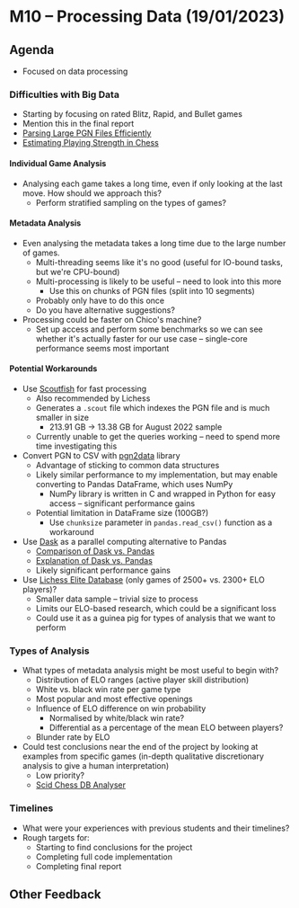 # M10 – Processing Data (19/01/2023)

## Agenda
- Focused on data processing

### Difficulties with Big Data
- Starting by focusing on rated Blitz, Rapid, and Bullet games
- Mention this in the final report
- [Parsing Large PGN Files Efficiently](https://www.reddit.com/r/learnpython/comments/gmogd0/how_do_i_parse_large_pgn_files_efficiently/)
- [Estimating Playing Strength in Chess](https://patzersreview.blogspot.com/2020/05/estimating-playing-strength.html)
#### Individual Game Analysis
- Analysing each game takes a long time, even if only looking at the last move. How should we approach this?
	- Perform stratified sampling on the types of games?
#### Metadata Analysis
- Even analysing the metadata takes a long time due to the large number of games.
	- Multi-threading seems like it's no good (useful for IO-bound tasks, but we're CPU-bound)
	- Multi-processing is likely to be useful – need to look into this more
		- Use this on chunks of PGN files (split into 10 segments)
	- Probably only have to do this once
	- Do you have alternative suggestions?
- Processing could be faster on Chico's machine?
	- Set up access and perform some benchmarks so we can see whether it's actually faster for our use case – single-core performance seems most important
#### Potential Workarounds
- Use [Scoutfish](https://github.com/mcostalba/scoutfish) for fast processing
	- Also recommended by Lichess
	- Generates a `.scout` file which indexes the PGN file and is much smaller in size
		- 213.91 GB -> 13.38 GB for August 2022 sample
	- Currently unable to get the queries working – need to spend more time investigating this
- Convert PGN to CSV with [pgn2data](https://github.com/zq99/pgn2data) library
	- Advantage of sticking to common data structures
	- Likely similar performance to my implementation, but may enable converting to Pandas DataFrame, which uses NumPy
		- NumPy library is written in C and wrapped in Python for easy access – significant performance gains
	- Potential limitation in DataFrame size (100GB?)
		- Use `chunksize` parameter in `pandas.read_csv()` function as a workaround
- Use [Dask](https://docs.dask.org/en/stable/) as a parallel computing alternative to Pandas
	- [Comparison of Dask vs. Pandas](https://medium.com/featurepreneur/pandas-vs-dask-the-power-of-parallel-computing-994a202a74bd)
	- [Explanation of Dask vs. Pandas](https://towardsdatascience.com/are-you-still-using-pandas-for-big-data-12788018ba1a)
	- Likely significant performance gains
- Use [Lichess Elite Database](https://database.nikonoel.fr/) (only games of 2500+ vs. 2300+ ELO players)?
	- Smaller data sample – trivial size to process
	- Limits our ELO-based research, which could be a significant loss
	- Could use it as a guinea pig for types of analysis that we want to perform

### Types of Analysis
- What types of metadata analysis might be most useful to begin with?
	- Distribution of ELO ranges (active player skill distribution)
	- White vs. black win rate per game type
	- Most popular and most effective openings
	- Influence of ELO difference on win probability
		- Normalised by white/black win rate?
		- Differential as a percentage of the mean ELO between players?
	- Blunder rate by ELO
- Could test conclusions near the end of the project by looking at examples from specific games (in-depth qualitative discretionary analysis to give a human interpretation)
	- Low priority?
	- [Scid Chess DB Analyser](https://scid.sourceforge.net/)

### Timelines
- What were your experiences with previous students and their timelines?
- Rough targets for:
	- Starting to find conclusions for the project
	- Completing full code implementation
	- Completing final report

## Other Feedback